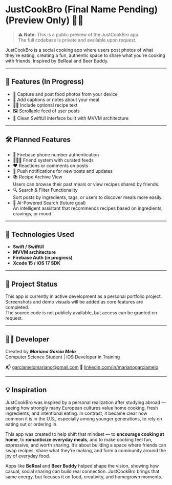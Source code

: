 # JustCookBro (Final Name Pending) (Preview Only) 🍳📸

> ⚠️ **Note:** This is a public preview of the JustCookBro app.  
> The full codebase is private and available upon request.

JustCookBro is a social cooking app where users post photos of what they're eating, creating a fun, authentic space to share what you're cooking with friends. Inspired by BeReal and Beer Buddy.

---

## 🔑 Features (In Progress)

- 📸 Capture and post food photos from your device
- 📝 Add captions or notes about your meal
- 🧑‍🍳 Include optional recipe text
- 🖼️ Scrollable feed of user posts
- 🎨 Clean SwiftUI interface built with MVVM architecture

---

## 🛠️ Planned Features

- 🔐 Firebase phone number authentication
- 🧑‍🤝‍🧑 Friend system with curated feeds
- ❤️ Reactions or comments on posts
- 🔔 Push notifications for new posts and updates
- 📚 Recipe Archive View  
  Users can browse their past meals or view recipes shared by friends.
- 🔍 Search & Filter Functionality  
  Sort posts by ingredients, tags, or users to discover meals more easily.
- 🤖 AI-Powered Search (future goal)  
  An intelligent assistant that recommends recipes based on ingredients, cravings, or mood.

---

## 🧪 Technologies Used

- **Swift / SwiftUI**
- **MVVM architecture**
- **Firebase Auth (in progress)**
- **Xcode 15 / iOS 17 SDK**

---

## 🚧 Project Status

This app is currently in active development as a personal portfolio project.  
Screenshots and demo visuals will be added as core features are completed.  
The source code is not publicly available, but access can be granted on request.

---

## 👨‍💻 Developer

Created by ***Mariano Garcia Melo***  
Computer Science Student | iOS Developer in Training

📬 garciamelomariano@gmail.com 
🔗 [linkedin.com/in/marianogarciamelo](https://linkedin.com/in/marianogarciamelo)

---

## 💡 Inspiration

JustCookBro was inspired by a personal realization after studying abroad — seeing how strongly many European cultures value home cooking, fresh ingredients, and intentional eating. In contrast, it became clear how common it is in the U.S., especially among younger generations, to rely on eating out or ordering in.

This app was created to help shift that mindset — to **encourage cooking at home**, to **romanticize everyday meals**, and to make cooking feel fun, expressive, and worth sharing. It’s about building a space where friends can swap recipes, share what they’re making, and form a community around the joy of everyday food.

Apps like **BeReal** and **Beer Buddy** helped shape the vision, showing how casual, social sharing can build real connection. JustCookBro brings that same energy, but focuses it on food, creativity, and homegrown moments.
